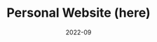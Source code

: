 ---
layout: ../../layouts/ProjectPage.astro
title: "Personal Website (here)"
tags: ["Web Dev","Astro","HTML","CSS","Github Pages","Markdown"]
links: []
description: "Portfolio/resume website to showcase my projects and experience all in one place."
date: "2022-09"
---